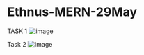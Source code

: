 # Ethnus-MERN-29May

TASK 1
![image](https://github.com/user-attachments/assets/f1c52a4b-e2e9-4331-80c8-ded046e2a3fe)

Task 2
![image](https://github.com/user-attachments/assets/7c770e80-b88d-4dbf-8836-dda65e5b4708)

